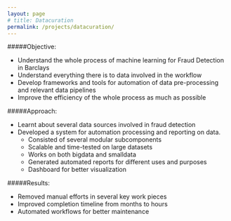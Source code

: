 ```yaml
---
layout: page
# title: Datacuration
permalink: /projects/datacuration/
---
```


#####Objective:
  - Understand the whole process of machine learning for Fraud Detection in Barclays
  - Understand everything there is to data involved in the workflow
  - Develop frameworks and tools for automation of data pre-processing and relevant data pipelines
  - Improve the efficiency of the whole process as much as possible

#####Approach:
  - Learnt about several data sources involved in fraud detection
  - Developed a system for automation processing and reporting on data. 
    - Consisted of several modular subcomponents
    - Scalable and time-tested on large datasets
    - Works on both bigdata and smalldata
    - Generated automated reports for different uses and purposes
    - Dashboard for better visualization

#####Results:
  - Removed manual efforts in several key work pieces
  - Improved completion timeline from months to hours 
  - Automated workflows for better maintenance
